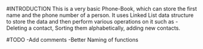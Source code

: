 #INTRODUCTION
This is a very basic Phone-Book, which can store the first name and the phone number of a person.
It uses Linked List data structure to store the data and then perform various operations on it such as - Deleting a contact, Sorting them alphabetically, adding new contacts.

#TODO
-Add comments
-Better Naming of functions
